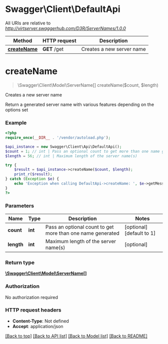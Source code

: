 # Swagger\Client\DefaultApi

All URIs are relative to *http://virtserver.swaggerhub.com/D3R/ServerNames/1.0.0*

Method | HTTP request | Description
------------- | ------------- | -------------
[**createName**](DefaultApi.md#createName) | **GET** /get | Creates a new server name


# **createName**
> \Swagger\Client\Model\ServerName[] createName($count, $length)

Creates a new server name

Return a generated server name with various features depending on the options set

### Example
```php
<?php
require_once(__DIR__ . '/vendor/autoload.php');

$api_instance = new Swagger\Client\Api\DefaultApi();
$count = 1; // int | Pass an optional count to get more than one name generated
$length = 56; // int | Maximum length of the server name(s)

try {
    $result = $api_instance->createName($count, $length);
    print_r($result);
} catch (Exception $e) {
    echo 'Exception when calling DefaultApi->createName: ', $e->getMessage(), PHP_EOL;
}
?>
```

### Parameters

Name | Type | Description  | Notes
------------- | ------------- | ------------- | -------------
 **count** | **int**| Pass an optional count to get more than one name generated | [optional] [default to 1]
 **length** | **int**| Maximum length of the server name(s) | [optional]

### Return type

[**\Swagger\Client\Model\ServerName[]**](../Model/ServerName.md)

### Authorization

No authorization required

### HTTP request headers

 - **Content-Type**: Not defined
 - **Accept**: application/json

[[Back to top]](#) [[Back to API list]](../../README.md#documentation-for-api-endpoints) [[Back to Model list]](../../README.md#documentation-for-models) [[Back to README]](../../README.md)

